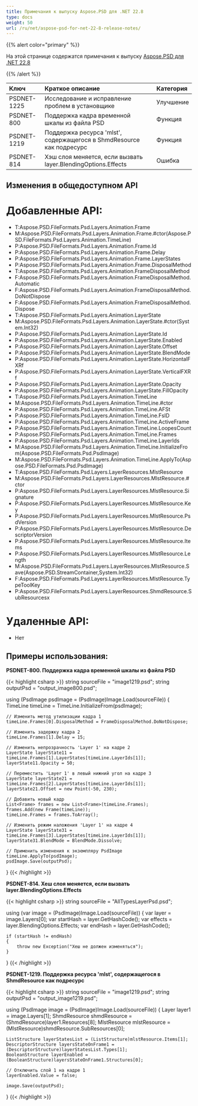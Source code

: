 ```yaml
---
title: Примечания к выпуску Aspose.PSD для .NET 22.8
type: docs
weight: 50
url: /ru/net/aspose-psd-for-net-22-8-release-notes/
---
```


{{% alert color="primary" %}}

На этой странице содержатся примечания к выпуску [Aspose.PSD для .NET 22.8](https://www.nuget.org/packages/Aspose.PSD/)

{{% /alert %}}

|**Ключ**|**Краткое описание**|**Категория**|
| :- | :- | :- |
|PSDNET-1225|Исследование и исправление проблем в установщике|Улучшение|
|PSDNET-800|Поддержка кадра временной шкалы из файла PSD|Функция|
|PSDNET-1219|Поддержка ресурса 'mlst', содержащегося в ShmdResource как подресурс|Функция|
|PSDNET-814|Хэш слоя меняется, если вызвать layer.BlendingOptions.Effects|Ошибка|


## **Изменения в общедоступном API**
# **Добавленные API:**
- T:Aspose.PSD.FileFormats.Psd.Layers.Animation.Frame
- M:Aspose.PSD.FileFormats.Psd.Layers.Animation.Frame.#ctor(Aspose.PSD.FileFormats.Psd.Layers.Animation.TimeLine)
- P:Aspose.PSD.FileFormats.Psd.Layers.Animation.Frame.Id
- P:Aspose.PSD.FileFormats.Psd.Layers.Animation.Frame.Delay
- P:Aspose.PSD.FileFormats.Psd.Layers.Animation.Frame.LayerStates
- P:Aspose.PSD.FileFormats.Psd.Layers.Animation.Frame.DisposalMethod
- T:Aspose.PSD.FileFormats.Psd.Layers.Animation.FrameDisposalMethod
- F:Aspose.PSD.FileFormats.Psd.Layers.Animation.FrameDisposalMethod.Automatic
- F:Aspose.PSD.FileFormats.Psd.Layers.Animation.FrameDisposalMethod.DoNotDispose
- F:Aspose.PSD.FileFormats.Psd.Layers.Animation.FrameDisposalMethod.Dispose
- T:Aspose.PSD.FileFormats.Psd.Layers.Animation.LayerState
- M:Aspose.PSD.FileFormats.Psd.Layers.Animation.LayerState.#ctor(System.Int32)
- P:Aspose.PSD.FileFormats.Psd.Layers.Animation.LayerState.Id
- P:Aspose.PSD.FileFormats.Psd.Layers.Animation.LayerState.Enabled
- P:Aspose.PSD.FileFormats.Psd.Layers.Animation.LayerState.Offset
- P:Aspose.PSD.FileFormats.Psd.Layers.Animation.LayerState.BlendMode
- P:Aspose.PSD.FileFormats.Psd.Layers.Animation.LayerState.HorizontalFXRf
- P:Aspose.PSD.FileFormats.Psd.Layers.Animation.LayerState.VerticalFXRf
- P:Aspose.PSD.FileFormats.Psd.Layers.Animation.LayerState.Opacity
- P:Aspose.PSD.FileFormats.Psd.Layers.Animation.LayerState.FillOpacity
- T:Aspose.PSD.FileFormats.Psd.Layers.Animation.TimeLine
- M:Aspose.PSD.FileFormats.Psd.Layers.Animation.TimeLine.#ctor
- P:Aspose.PSD.FileFormats.Psd.Layers.Animation.TimeLine.AFSt
- P:Aspose.PSD.FileFormats.Psd.Layers.Animation.TimeLine.FsID
- P:Aspose.PSD.FileFormats.Psd.Layers.Animation.TimeLine.ActiveFrame
- P:Aspose.PSD.FileFormats.Psd.Layers.Animation.TimeLine.LoopesCount
- P:Aspose.PSD.FileFormats.Psd.Layers.Animation.TimeLine.Frames
- P:Aspose.PSD.FileFormats.Psd.Layers.Animation.TimeLine.LayerIds
- M:Aspose.PSD.FileFormats.Psd.Layers.Animation.TimeLine.InitializeFrom(Aspose.PSD.FileFormats.Psd.PsdImage)
- M:Aspose.PSD.FileFormats.Psd.Layers.Animation.TimeLine.ApplyTo(Aspose.PSD.FileFormats.Psd.PsdImage)
- T:Aspose.PSD.FileFormats.Psd.Layers.LayerResources.MlstResource
- M:Aspose.PSD.FileFormats.Psd.Layers.LayerResources.MlstResource.#ctor
- P:Aspose.PSD.FileFormats.Psd.Layers.LayerResources.MlstResource.Signature
- P:Aspose.PSD.FileFormats.Psd.Layers.LayerResources.MlstResource.Key
- P:Aspose.PSD.FileFormats.Psd.Layers.LayerResources.MlstResource.PsdVersion
- P:Aspose.PSD.FileFormats.Psd.Layers.LayerResources.MlstResource.DescriptorVersion
- P:Aspose.PSD.FileFormats.Psd.Layers.LayerResources.MlstResource.Items
- P:Aspose.PSD.FileFormats.Psd.Layers.LayerResources.MlstResource.Length
- M:Aspose.PSD.FileFormats.Psd.Layers.LayerResources.MlstResource.Save(Aspose.PSD.StreamContainer,System.Int32)
- F:Aspose.PSD.FileFormats.Psd.Layers.LayerResources.MlstResource.TypeToolKey
- P:Aspose.PSD.FileFormats.Psd.Layers.LayerResources.ShmdResource.SubResourcesx


# **Удаленные API:**
- Нет


## **Примеры использования:**

**PSDNET-800. Поддержка кадра временной шкалы из файла PSD**

{{< highlight csharp >}}
string sourceFile = "image1219.psd";
string outputPsd = "output_image800.psd";

using (PsdImage psdImage = (PsdImage)Image.Load(sourceFile))
{
    TimeLine timeLine = TimeLine.InitializeFrom(psdImage);

    // Изменить метод утилизации кадра 1
    timeLine.Frames[0].DisposalMethod = FrameDisposalMethod.DoNotDispose;

    // Изменить задержку кадра 2
    timeLine.Frames[1].Delay = 15;

    // Изменить непрозрачность 'Layer 1' на кадре 2
    LayerState layerState11 = timeLine.Frames[1].LayerStates[timeLine.LayerIds[1]];
    layerState11.Opacity = 50;

    // Переместить 'Layer 1' в левый нижний угол на кадре 3
    LayerState layerState21 = timeLine.Frames[2].LayerStates[timeLine.LayerIds[1]];
    layerState21.Offset = new Point(-50, 230);

    // Добавить новый кадр
    List<Frame> frames = new List<Frame>(timeLine.Frames);
    frames.Add(new Frame(timeLine));
    timeLine.Frames = frames.ToArray();

    // Изменить режим наложения 'Layer 1' на кадре 4
    LayerState layerState31 = timeLine.Frames[3].LayerStates[timeLine.LayerIds[1]];
    layerState31.BlendMode = BlendMode.Dissolve;

    // Применить изменения к экземпляру PsdImage
    timeLine.ApplyTo(psdImage);
    psdImage.Save(outputPsd);
}
{{< /highlight >}}

**PSDNET-814. Хеш слоя меняется, если вызвать layer.BlendingOptions.Effects**

{{< highlight csharp >}}
string sourceFile = "AllTypesLayerPsd.psd";

using (var image = (PsdImage)Image.Load(sourceFile))
{
    var layer = image.Layers[0];
    var startHash = layer.GetHashCode();
    var effects = layer.BlendingOptions.Effects;
    var endHash = layer.GetHashCode();

    if (startHash != endHash)
    {
        throw new Exception("Хеш не должен изменяться");
    }
}
{{< /highlight >}}

**PSDNET-1219. Поддержка ресурса 'mlst', содержащегося в ShmdResource как подресурс**

{{< highlight csharp >}}
string sourceFile = "image1219.psd";
string outputPsd = "output_image1219.psd";

using (PsdImage image = (PsdImage)Image.Load(sourceFile))
{
    Layer layer1 = image.Layers[1];
    ShmdResource shmdResource = (ShmdResource)layer1.Resources[8];
    MlstResource mlstResource = (MlstResource)shmdResource.SubResources[0];

    ListStructure layerStatesList = (ListStructure)mlstResource.Items[1];
    DescriptorStructure layersStateOnFrame1 = (DescriptorStructure)layerStatesList.Types[1];
    BooleanStructure layerEnabled = (BooleanStructure)layersStateOnFrame1.Structures[0];

    // Отключить слой 1 на кадре 1
    layerEnabled.Value = false;

    image.Save(outputPsd);
}
{{< /highlight >}}
